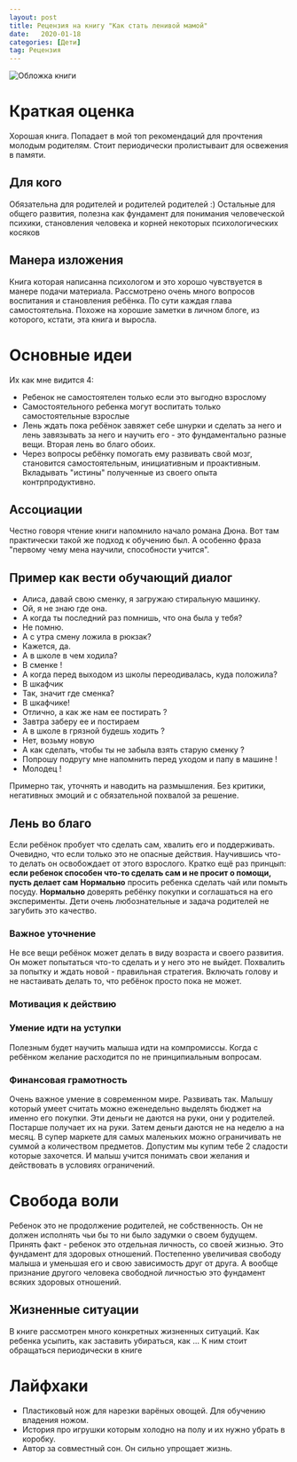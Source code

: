 ```yaml
---
layout: post
title: Рецензия на книгу "Как стать ленивой мамой"
date:   2020-01-18 
categories: [Дети]
tag: Рецензия
---
```


![Обложка книги](/blog/assets/images/children/lazy-mam.jpeg)

# Краткая оценка
Хорошая книга. Попадает в мой топ рекомендаций для прочтения молодым родителям. Стоит периодически пролистываит для освежения в памяти.

## Для кого
Обязательна для родителей и родителей родителей :) Остальные для общего развития, полезна как фундамент для понимания человеческой психики, становления человека и корней некоторых психологических косяков

## Манера изложения
Книга которая написанна психологом и это хорошо чувствуется в манере подачи материала. Рассмотрено очень много вопросов воспитания и становления ребёнка. 
По сути каждая глава самостоятельна. Похоже на хорошие заметки в личном блоге, из которого, кстати, эта книга и выросла.

# Основные идеи
Их как мне видится 4:
- Ребенок не самостоятелен только если это выгодно взрослому
- Самостоятельного ребенка могут воспитать только самостоятельные взрослые
- Лень ждать пока ребёнок завяжет себе шнурки и сделать за него и лень завязывать за него и научить его - это фундаментально разные вещи. Вторая лень во благо обоих. 
- Через вопросы ребёнку помогать ему развивать свой мозг, становится самостоятельным, инициативным и проактивным. Вкладывать "истины" полученные из своего опыта контрпродуктивно. 

## Ассоциации
Честно говоря чтение книги напомнило начало романа Дюна. Вот там практически такой же подход к обучению был. А особенно фраза "первому чему мена научили, способности учится".

## Пример как вести обучающий диалог
- Алиса, давай свою сменку, я загружаю стиральную машинку.
- Ой, я не знаю где она.
- А когда ты последний раз помнишь, что она была у тебя?
- Не помню.
- А с утра смену ложила в рюкзак?
- Кажется, да.
- А в школе в чем ходила?
- В сменке !
- А когда перед выходом из школы переодивалась, куда положила?
- В шкафчик
- Так, значит где сменка?
- В шкафчике!
- Отлично, а как же нам ее постирать ?
- Завтра заберу ее и постираем
- А в школе в грязной будешь ходить ?
- Нет, возьму новую
- А как сделать, чтобы ты не забыла взять старую сменку ?
- Попрошу подругу мне напомнить перед уходом и папу в машине !
- Молодец !

Примерно так, уточнять и наводить на размышления. Без критики, негативных эмоций и с обязательной похвалой за решение.

## Лень во благо
Если ребёнок пробует что сделать сам, хвалить его и поддерживать. Очевидно, что если только это не опасные действия. Научившись что-то делать он освобождает от этого взрослого.
Кратко ещё раз принцып: **если ребенок способен что-то сделать сам и не просит о помощи, пусть делает сам**
**Нормально** просить ребенка сделать чай или помыть посуду.
**Нормально** доверять ребёнку покупки и  соглашаться на его эксперименты.
Дети очень любознательные и задача родителей не загубить это качество. 

### Важное уточнение
Не все вещи ребёнок может делать в виду возраста и своего развития. Он может попытаться что-то сделать и у него это не выйдет. Похвалить за попытку и ждать новой - правильная стратегия. Включать голову и не настаивать делать то, что ребёнок просто пока не может.

### Мотивация к действию

### Умение идти на уступки
Полезным будет научить малыша идти на компромиссы. Когда с ребёнком желание расходится по не принципиальным вопросам.

### Финансовая грамотность
Очень важное умение в современном мире. Развивать так. Малышу который умеет считать можно еженедельно выделять бюджет на именно его покупки. Эти деньги не даются на руки, они у родителей. Постарше получает их на руки. Затем деньги даются не на неделю а на месяц. В супер маркете для самых маленьких можно ограничивать не суммой а количеством предметов. Допустим мы купим тебе 2 сладости которые захочется. И малыш учится понимать свои желания и действовать в условиях ограничений.

# Свобода воли
Ребенок это не продолжение родителей, не собственность. Он не должен исполнять чьи бы то ни было задумки о своем будущем.  Принять факт - ребенок это отдельная личность, со своей жизнью. Это фундамент для здоровых отношений. Постепенно увеличивая свободу малыша и уменьшая его и свою зависимость друг от друга.
А вообще признание другого человека свободной личностью это фундамент всяких здоровых отношений.

## Жизненные ситуации
В книге рассмотрен много конкретных жизненных ситуаций. Как ребенка усыпить, как заставить убираться, как ... К ним стоит обращаться периодически в книге 

# Лайфхаки
- Пластиковый нож для нарезки варёных овощей. Для обучению владения ножом.
- История про игрушки которым холодно на полу и их нужно убрать в коробку.
- Автор за совместный сон. Он сильно упрощает жизнь.